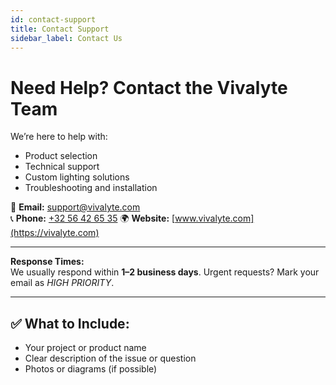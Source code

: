 ```yaml
---
id: contact-support
title: Contact Support
sidebar_label: Contact Us
---
```


# Need Help? Contact the Vivalyte Team

We’re here to help with:
- Product selection
- Technical support
- Custom lighting solutions
- Troubleshooting and installation

📩 **Email:** [support@vivalyte.com](mailto:support@vivalyte.com)  
📞 **Phone:** [+32 56 42 65 35](tel:003256426535) 
🌍 **Website:** [www.vivalyte.com](https://vivalyte.com)

---

**Response Times:**  
We usually respond within **1–2 business days**. Urgent requests? Mark your email as *HIGH PRIORITY*.

---

## ✅ What to Include:
- Your project or product name
- Clear description of the issue or question
- Photos or diagrams (if possible)
